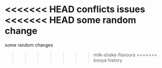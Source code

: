 <<<<<<< HEAD
conflicts issues
<<<<<<< HEAD
some random change
=======
some random changes 
>>>>>>> milk-shake-flavours
=======
booya
>>>>>>> history
